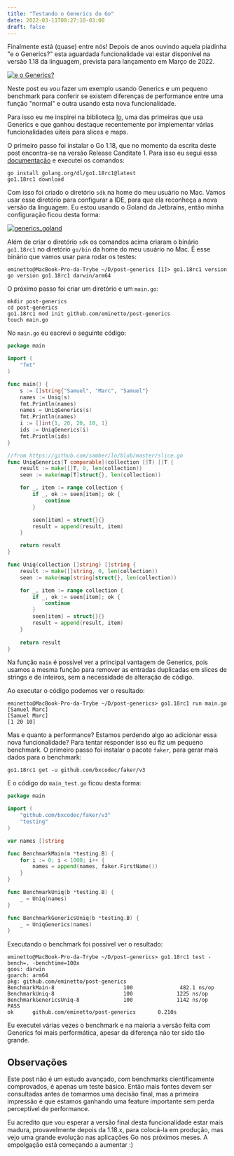 ```yaml
---
title: "Testando o Generics do Go"
date: 2022-03-11T08:27:10-03:00
draft: false
---
```

Finalmente está (quase) entre nós! Depois de anos ouvindo aquela piadinha "e o Generics?" esta aguardada funcionalidade vai estar disponível na versão 1.18 da linguagem, prevista para lançamento em Março de 2022. 

[![e o Generics?](/images/posts/E_o_PT_hein_E_o_Lula.gif)](/images/posts/E_o_PT_hein_E_o_Lula.gif)

Neste post eu vou fazer um exemplo usando Generics e um pequeno benchmark para conferir se existem diferenças de performance entre uma função "normal" e outra usando esta nova funcionalidade.

Para isso eu me inspirei na biblioteca [lo](https://github.com/samber/lo), uma das primeiras que usa Generics e que ganhou destaque recentemente por implementar várias funcionalidades úiteis para slices e maps.

O primeiro passo foi instalar o Go 1.18, que no momento da escrita deste post encontra-se na versão Release Canditate 1. Para isso eu segui essa [documentação](https://groups.google.com/g/golang-announce/c/QHL1fTc352o/m/5sE6moURBwAJ?pli=1) e executei os comandos:

```
go install golang.org/dl/go1.18rc1@latest
go1.18rc1 download
```

Com isso foi criado o diretório `sdk` na home do meu usuário no Mac. Vamos usar esse diretório para configurar a IDE, para que ela reconheça a nova versão da linguagem. Eu estou usando o Goland da Jetbrains, então minha configuração ficou desta forma:

[![generics_goland](/images/posts/generics_goland.png)](/images/posts/generics_goland.png)

Além de criar o diretório `sdk` os comandos acima criaram o binário `go1.18rc1` no diretório `go/bin` da home do meu usuário no Mac. É esse binário que vamos usar para rodar os testes:

```
eminetto@MacBook-Pro-da-Trybe ~/D/post-generics [1]> go1.18rc1 version
go version go1.18rc1 darwin/arm64
```

O próximo passo foi criar um diretório e um `main.go`:

```
mkdir post-generics
cd post-generics
go1.18rc1 mod init github.com/eminetto/post-generics
touch main.go
```

No `main.go` eu escrevi o seguinte código:

```go
package main

import (
	"fmt"
)

func main() {
	s := []string{"Samuel", "Marc", "Samuel"}
	names := Uniq(s)
	fmt.Println(names)
	names = UniqGenerics(s)
	fmt.Println(names)
	i := []int{1, 20, 20, 10, 1}
	ids := UniqGenerics(i)
	fmt.Println(ids)
}

//from https://github.com/samber/lo/blob/master/slice.go
func UniqGenerics[T comparable](collection []T) []T {
	result := make([]T, 0, len(collection))
	seen := make(map[T]struct{}, len(collection))

	for _, item := range collection {
		if _, ok := seen[item]; ok {
			continue
		}

		seen[item] = struct{}{}
		result = append(result, item)
	}

	return result
}

func Uniq(collection []string) []string {
	result := make([]string, 0, len(collection))
	seen := make(map[string]struct{}, len(collection))

	for _, item := range collection {
		if _, ok := seen[item]; ok {
			continue
		}
		seen[item] = struct{}{}
		result = append(result, item)
	}
	
	return result
}


```

Na função `main` é possível ver a principal vantagem de Generics, pois usamos a mesma função para remover as entradas duplicadas em slices de strings e de inteiros, sem a necessidade de alteração de código.

Ao executar o código podemos ver o resultado:

```
eminetto@MacBook-Pro-da-Trybe ~/D/post-generics> go1.18rc1 run main.go
[Samuel Marc]
[Samuel Marc]
[1 20 10]
```

Mas e quanto a performance? Estamos perdendo algo ao adicionar essa nova funcionalidade? Para tentar responder isso eu fiz um pequeno benchmark. O primeiro passo foi instalar o pacote `faker`, para gerar mais dados para o benchmark:

```
go1.18rc1 get -u github.com/bxcodec/faker/v3
```

E o código do `main_test.go` ficou desta forma:

```go
package main

import (
	"github.com/bxcodec/faker/v3"
	"testing"
)

var names []string

func BenchmarkMain(m *testing.B) {
	for i := 0; i < 1000; i++ {
		names = append(names, faker.FirstName())
	}
}

func BenchmarkUniq(b *testing.B) {
	_ = Uniq(names)
}

func BenchmarkGenericsUniq(b *testing.B) {
	_ = UniqGenerics(names)
}
```

Executando o benchmark foi possível ver o resultado:

```
eminetto@MacBook-Pro-da-Trybe ~/D/post-generics> go1.18rc1 test -bench=. -benchtime=100x
goos: darwin
goarch: arm64
pkg: github.com/eminetto/post-generics
BenchmarkMain-8                      100               482.1 ns/op
BenchmarkUniq-8                      100              1225 ns/op
BenchmarkGenericsUniq-8              100              1142 ns/op
PASS
ok      github.com/eminetto/post-generics       0.210s
```

Eu executei várias vezes o benchmark e na maioria a versão feita com Generics foi mais performática, apesar da diferença não ter sido tão grande.

## Observações

Este post não é um estudo avançado, com benchmarks cientificamente comprovados, é apenas um teste básico. Então mais fontes devem ser consultadas antes de tomarmos uma decisão final, mas a primeira impressão é que estamos ganhando uma feature importante sem perda perceptível de performance. 

Eu acredito que vou esperar a versão final desta funcionalidade estar mais madura, provavelmente depois da 1.18.x, para colocá-la em produção, mas vejo uma grande evolução nas aplicações Go nos próximos meses. A empolgação está começando a aumentar :)